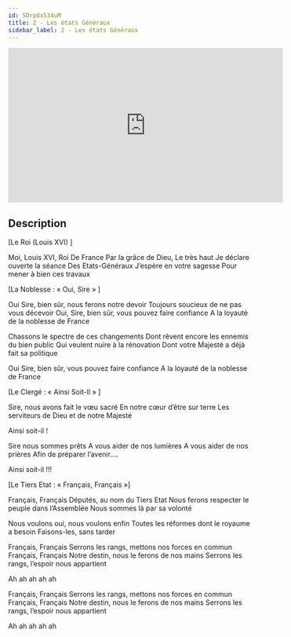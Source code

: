 ```yaml
---
id: SOrpdx534uM
title: 2 - Les états Généraux
sidebar_label: 2 - Les états Généraux
---
```


<iframe
  width="560"
  height="315"
  src="https://www.youtube.com/embed/SOrpdx534uM"
  title="YouTube video player"
  frameborder="0"
  allow="accelerometer; autoplay; clipboard-write; encrypted-media; gyroscope; picture-in-picture; web-share"
  referrerpolicy="strict-origin-when-cross-origin"
  allowfullscreen
></iframe>

## Description

[Le Roi (Louis XVI) ]

Moi, Louis XVI, Roi De France
Par la grâce de Dieu,
Le très haut
Je déclare ouverte la séance
Des Etats-Généraux
J’espère en votre sagesse
Pour mener à bien ces travaux

[La Noblesse : « Oui, Sire » ]

Oui Sire, bien sûr, nous ferons notre devoir
Toujours soucieux de ne pas vous décevoir
Oui, Sire, bien sûr, vous pouvez faire confiance
A la loyauté de la noblesse de France

Chassons le spectre de ces changements
Dont rêvent encore les ennemis du bien public
Qui veulent nuire à la rénovation
Dont votre Majesté a déjà fait sa politique

Oui Sire, bien sûr, vous pouvez faire confiance
A la loyauté de la noblesse de France

[Le Clergé : « Ainsi Soit-Il » ]

Sire, nous avons fait le vœu sacré
En notre cœur d’être sur terre
Les serviteurs de Dieu et de notre Majesté

Ainsi soit-il !

Sire nous sommes prêts
A vous aider de nos lumières
A vous aider de nos prières
Afin de préparer l’avenir….

Ainsi soit-il !!!

[Le Tiers Etat : « Français, Français »]

Français, Français
Députés, au nom du Tiers Etat
Nous ferons respecter le peuple dans l’Assemblée
Nous sommes là par sa volonté

Nous voulons oui, nous voulons enfin
Toutes les réformes dont le royaume a besoin
Faisons-les, sans tarder

Français, Français
Serrons les rangs, mettons nos forces en commun
Français, Français
Notre destin, nous le ferons de nos mains
Serrons les rangs, l’espoir nous appartient

Ah ah ah ah ah

Français, Français
Serrons les rangs, mettons nos forces en commun
Français, Français
Notre destin, nous le ferons de nos mains
Serrons les rangs, l’espoir nous appartient

Ah ah ah ah ah
